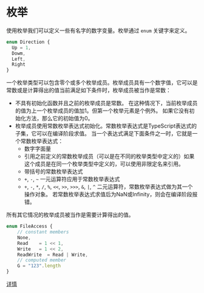 # 枚举

使用枚举我们可以定义一些有名字的数字变量。枚举通过 `enum` 关键字来定义。

```ts
enum Direction {
  Up = 1,
  Dowm,
  Left,
  Right
}
```

一个枚举类型可以包含零个或多个枚举成员。枚举成员具有一个数字值，它可以是常数或是计算得出的值当前满足如下条件时，枚举成员被当作是常数：
* 不具有初始化函数并且之前的枚举成员是常数。 在这种情况下，当前枚举成员的值为上一个枚举成员的值加1。但第一个枚举元素是个例外。 如果它没有初始化方法，那么它的初始值为0。
* 枚举成员使用常数枚举表达式初始化。常数枚举表达式是TypeScript表达式的子集，它可以在编译阶段求值。 当一个表达式满足下面条件之一时，它就是一个常数枚举表达式：
  * 数字字面量
  * 引用之前定义的常数枚举成员（可以是在不同的枚举类型中定义的）如果这个成员是在同一个枚举类型中定义的，可以使用非限定名来引用。
  * 带括号的常数枚举表达式
  * `+`, `-`, `~` 一元运算符应用于常数枚举表达式
  * `+`, `-`, `*`, `/`, `%`, `<<`, `>>`, `>>>`, `&`, `|`, `^` 二元运算符，常数枚举表达式做为其一个操作对象。 若常数枚举表达式求值后为NaN或Infinity，则会在编译阶段报错。

所有其它情况的枚举成员被当作是需要计算得出的值。

```ts
enum FileAccess {
    // constant members
    None,
    Read    = 1 << 1,
    Write   = 1 << 2,
    ReadWrite  = Read | Write,
    // computed member
    G = "123".length
}
```

[详情](https://typescript.bootcss.com/enums.html)
